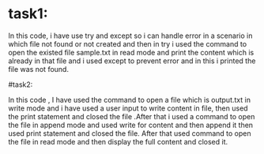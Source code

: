 # task1:

In this code, i have use try and except so i can handle error in a scenario in which  file not found or not created and then in try  i used the command to open the existed file sample.txt in read mode and print the content which is already in that file and i used except to prevent error and in this i printed the file was not found.


#task2:

In this code ,  I have used the command to open a file which is output.txt in write mode and i have used  a user input to write content in file, then used the print statement and closed the file .After that i used a command to open the file in append mode and used write for content and then append it then used print statement and closed the file. After that used command to open the file in read mode and then display the full content and closed it.
